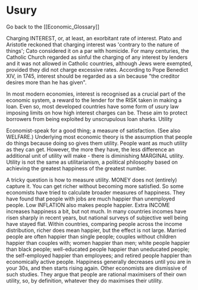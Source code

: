 # Usury

Go back to the [[Economic_Glossary]]


Charging INTEREST, or, at least, an exorbitant rate of interest. Plato and Aristotle reckoned that charging interest was 'contrary to the nature of things'; Cato considered it on a par with homicide. For many centuries, the Catholic Church regarded as sinful the charging of any interest by lenders and it was not allowed in Catholic countries, although Jews were exempted, provided they did not charge excessive rates. According to Pope Benedict XIV, in 1745, interest should be regarded as a sin because "the creditor desires more than he has given".

In most modern economies, interest is recognised as a crucial part of the economic system, a reward to the lender for the RISK taken in making a loan. Even so, most developed countries have some form of usury law imposing limits on how high interest charges can be. These aim to protect borrowers from being exploited by unscrupulous loan sharks.
Utility

Economist-speak for a good thing; a measure of satisfaction. (See also WELFARE.) Underlying most economic theory is the assumption that people do things because doing so gives them utility. People want as much utility as they can get. However, the more they have, the less difference an additional unit of utility will make - there is diminishing MARGINAL utility. Utility is not the same as utilitarianism, a political philosophy based on achieving the greatest happiness of the greatest number.

A tricky question is how to measure utility. MONEY does not (entirely) capture it. You can get richer without becoming more satisfied. So some economists have tried to calculate broader measures of happiness. They have found that people with jobs are much happier than unemployed people. Low INFLATION also makes people happier. Extra INCOME increases happiness a bit, but not much. In many countries incomes have risen sharply in recent years, but national surveys of subjective well being have stayed flat. Within countries, comparing people across the income distribution, richer does mean happier, but the effect is not large. Married people are often happier than single people; couples without children happier than couples with; women happier than men; white people happier than black people; well-educated people happier than uneducated people; the self-employed happier than employees; and retired people happier than economically active people. Happiness generally decreases until you are in your 30s, and then starts rising again. Other economists are dismissive of such studies. They argue that people are rational maximisers of their own utility, so, by definition, whatever they do maximises their utility.

